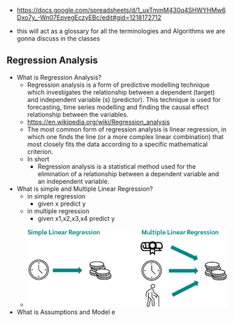 - https://docs.google.com/spreadsheets/d/1_uxTmmM430q4SHWYHMw6Dxo7y_-Wn07EpvegEczyEBc/edit#gid=1218172712

- this will  act as a glossary for all the terminologies and Algorithms we are gonna discuss in the classes

## Regression Analysis
  - What is Regression Analysis?
    - Regression analysis is a form of predictive modelling technique which investigates the relationship between a dependent (target) and independent variable (s) (predictor). This technique is used for forecasting, time series modelling and finding the causal effect relationship between the variables.
    - https://en.wikipedia.org/wiki/Regression_analysis
    - The most common form of regression analysis is linear regression, in which one finds the line (or a more complex linear combination) that most closely fits the data according to a specific mathematical criterion.
    - In short 
      - Regression analysis is a statistical method used for the elimination of a relationship between a dependent variable and an independent variable.
  - What is simple and Multiple Linear Regression?
    - in simple regression 
      - given x predict y
    - in multiple regression
      - given x1,x2,x3,x4 predict y
  <br><br> 
    - ![](2023-11-07-16-31-37.png)
  - What is Assumptions and Model e